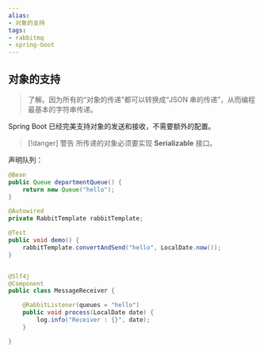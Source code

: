 ```yaml
---
alias:
- 对象的支持
tags:
- rabbitmq
- spring-boot
---
```


## 对象的支持

> 了解。因为所有的“对象的传递”都可以转换成“JSON 串的传递”，从而编程最基本的字符串传递。

Spring Boot 已经完美支持对象的发送和接收，不需要额外的配置。

> [!danger] 警告
> 所传递的对象必须要实现 **Serializable** 接口。

声明队列：

```java
@Bean
public Queue departmentQueue() {
    return new Queue("hello");
}
```

```java
@Autowired
private RabbitTemplate rabbitTemplate;

@Test
public void demo() {
    rabbitTemplate.convertAndSend("hello", LocalDate.now());
}


@Slf4j
@Component
public class MessageReceiver {

    @RabbitListener(queues = "hello")
    public void process(LocalDate date) {
        log.info("Receiver : {}", date);
    }

}
```

